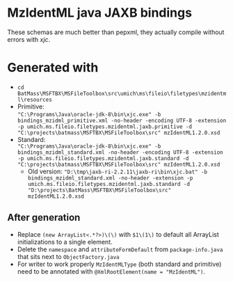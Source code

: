 # MzIdentML java JAXB bindings
These schemas are much better than pepxml, they actually compile without errors with _xjc_.

# Generated with
* `cd BatMass\MSFTBX\MSFileToolbox\src\umich\ms\fileio\filetypes\mzidentml\resources`
* Primitive:  
`"C:\Programs\Java\oracle-jdk-8\bin\xjc.exe" -b bindings_mzidml_primitive.xml -no-header -encoding UTF-8 -extension -p umich.ms.fileio.filetypes.mzidentml.jaxb.primitive -d "C:\projects\batmass\MSFTBX\MSFileToolbox\src" mzIdentML1.2.0.xsd`
* Standard:  
`"C:\Programs\Java\oracle-jdk-8\bin\xjc.exe" -b bindings_mzidml_standard.xml -no-header -encoding UTF-8 -extension -p umich.ms.fileio.filetypes.mzidentml.jaxb.standard -d "C:\projects\batmass\MSFTBX\MSFileToolbox\src" mzIdentML1.2.0.xsd`
  * Old version: `"D:\tmp\jaxb-ri-2.2.11\jaxb-ri\bin\xjc.bat" -b bindings_mzidml_standard.xml -no-header -extension -p umich.ms.fileio.filetypes.mzidentml.jaxb.standard -d "D:\projects\BatMass\MSFTBX\MSFileToolbox\src" mzIdentML1.2.0.xsd`

## After generation 
* Replace `(new ArrayList<.*?>)\(\)` with `$1\(1\)` to default all ArrayList initializations to a single element.
* Delete the `namespace` and `attributeFormDefault` from `package-info.java` that sits next to `ObjectFactory.java`
* For writer to work properly `MzIdentMLType` (both standard and primitive) need to be annotated with `@XmlRootElement(name = "MzIdentML")`.
